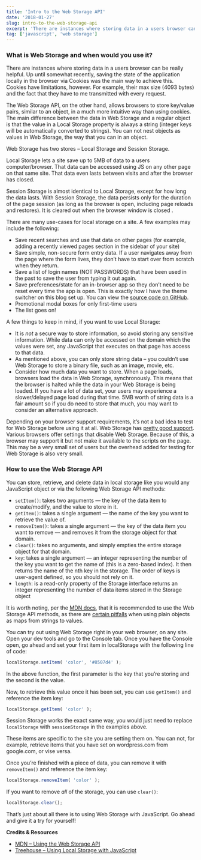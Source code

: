 ```yaml
---
title: 'Intro to the Web Storage API'
date: '2018-01-27'
slug: intro-to-the-web-storage-api
excerpt: 'There are instances where storing data in a users browser can be really helpful. Up until somewhat recently, saving the state of the application locally in the browser via Cookies was the main way to achieve this. Cookies have limitations, however. For example, their max size (4093 bytes) and the fact that they have to me transmitted with every request.'
tag: ['javascript', 'web storage']
---
```


### What is Web Storage and when would you use it?

There are instances where storing data in a users browser can be really helpful. Up until somewhat recently, saving the state of the application locally in the browser via Cookies was the main way to achieve this. Cookies have limitations, however. For example, their max size (4093 bytes) and the fact that they have to me transmitted with every request.

The Web Storage API, on the other hand, allows browsers to store key/value pairs, similar to an object, in a much more intuitive way than using cookies. The main difference between the data in Web Storage and a regular object is that the value in a Local Storage property is always a string (integer keys will be automatically converted to strings). You can not nest objects as values in Web Storage, the way that you can in an object.

Web Storage has two stores – Local Storage and Session Storage.

Local Storage lets a site save up to 5MB of data to a users computer/browser. That data can be accessed using JS on any other page on that same site. That data even lasts between visits and after the browser has closed.

Session Storage is almost identical to Local Storage, except for how long the data lasts. With Session Storage, the data persists only for the duration of the page session (as long as the browser is open, including page reloads and restores). It is cleared out when the browser window is closed .

There are many use-cases for local storage on a site. A few examples may include the following:

- Save recent searches and use that data on other pages (for example, adding a recently viewed pages section in the sidebar of your site)
- Save simple, non-secure form entry data. If a user navigates away from the page where the form lives, they don’t have to start over from scratch when they return.
- Save a list of login names (NOT PASSWORDS) that have been used in the past to save the user from typing it out again.
- Save preferences/state for an in-browser app so they don’t need to be reset every time the app is open. This is exactly how I have the theme switcher on this blog set up. You can view the [source code on GitHub](https://github.com/danielwrobert/independent-publisher-2-plus/blob/master/js/main.js).
- Promotional modal boxes for only first-time users
- The list goes on!

A few things to keep in mind, if you want to use Local Storage:

- It is *not* a secure way to store information, so avoid storing any sensitive information. While data can only be accessed on the domain which the values were set, any JavaScript that executes on that page has access to that data.
- As mentioned above, you can only store string data – you couldn’t use Web Storage to store a binary file, such as an image, movie, etc.
- Consider how much data you want to store. When a page loads, browsers load the data in Web Storage, synchronously. This means that the browser is halted while the data in your Web Storage is being loaded. If you have a lot of data set, your users may experience a slower/delayed page load during that time. 5MB worth of string data is a fair amount so if you do need to store that much, you may want to consider an alternative approach.

Depending on your browser support requirements, it’s not a bad idea to test for Web Storage before using it at all. Web Storage has [pretty good support](https://caniuse.com/#search=webstorage). Various browsers offer settings that disable Web Storage. Because of this, a browser may support it but not make it available to the scripts on the page. This may be a very small set of users but the overhead added for testing for Web Storage is also very small.

### How to use the Web Storage API

You can store, retrieve, and delete data in local storage like you would any JavaScript object or via the following Web Storage API methods:

- `setItem()`: takes two arguments — the key of the data item to create/modify, and the value to store in it.
- `getItem()`: takes a single argument — the name of the key you want to retrieve the value of.
- `removeItem()`: takes a single argument — the key of the data item you want to remove — and removes it from the storage object for that domain.
- `clear()`: takes no arguments, and simply empties the entire storage object for that domain.
- `key`: takes a single argument — an integer representing the number of the key you want to get the name of (this is a zero-based index). It then returns the name of the nth key in the storage. The order of keys is user-agent defined, so you should not rely on it.
- `length`: is a read-only property of the Storage interface returns an integer representing the number of data items stored in the Storage object

It is worth noting, per the [MDN docs](https://developer.mozilla.org/en-US/docs/Web/API/Web_Storage_API/Using_the_Web_Storage_API), that it is recommended to use the Web Storage API methods, as there are [certain pitfalls](http://2ality.com/2012/01/objects-as-maps.html) when using plain objects as maps from strings to values.

You can try out using Web Storage right in your web browser, on any site. Open your dev tools and go to the Console tab. Once you have the Console open, go ahead and set your first item in localStorage with the following line of code:

```javascript
localStorage.setItem( 'color', '#8507d4' );

```

In the above function, the first parameter is the key that you’re storing and the second is the value.

Now, to retrieve this value once it has been set, you can use `getItem()` and reference the item key:

```javascript
localStorage.getItem( 'color' );

```

Session Storage works the exact same way, you would just need to replace `localStorage` with `sessionStorage` in the examples above.

These items are specific to the site you are setting them on. You can not, for example, retrieve items that you have set on wordpress.com from google.com, or vise versa.

Once you’re finished with a piece of data, you can remove it with `removeItem()` and reference the item key:

```javascript
localStorage.removeItem( 'color' );

```

If you want to remove *all* of the storage, you can use `clear()`:

```javascript
localStorage.clear();

```

That’s just about all there is to using Web Storage with JavaScript. Go ahead and give it a try for yourself!

**Credits &amp; Resources**

- [MDN – Using the Web Storage API](https://developer.mozilla.org/en-US/docs/Web/API/Web_Storage_API/Using_the_Web_Storage_API)
- [Treehouse – Using Local Storage with JavaScript](https://teamtreehouse.com/library/using-local-storage-with-javascript)